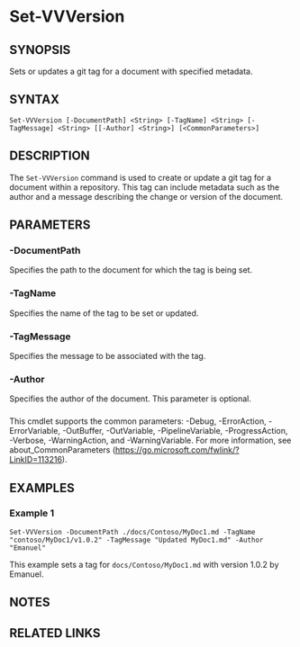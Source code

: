 # Set-VVVersion

## SYNOPSIS
Sets or updates a git tag for a document with specified metadata.

## SYNTAX

```
Set-VVVersion [-DocumentPath] <String> [-TagName] <String> [-TagMessage] <String> [[-Author] <String>] [<CommonParameters>]
```

## DESCRIPTION
The `Set-VVVersion` command is used to create or update a git tag for a document within a repository. This tag can include metadata such as the author and a message describing the change or version of the document.

## PARAMETERS

### -DocumentPath
Specifies the path to the document for which the tag is being set.

### -TagName
Specifies the name of the tag to be set or updated.

### -TagMessage
Specifies the message to be associated with the tag.

### -Author
Specifies the author of the document. This parameter is optional.

### <CommonParameters>
This cmdlet supports the common parameters: -Debug, -ErrorAction, -ErrorVariable, -OutBuffer, -OutVariable, -PipelineVariable, -ProgressAction, -Verbose, -WarningAction, and -WarningVariable. For more information, see about_CommonParameters (https://go.microsoft.com/fwlink/?LinkID=113216).

## EXAMPLES

### Example 1
```
Set-VVVersion -DocumentPath ./docs/Contoso/MyDoc1.md -TagName "contoso/MyDoc1/v1.0.2" -TagMessage "Updated MyDoc1.md" -Author "Emanuel"
```
This example sets a tag for `docs/Contoso/MyDoc1.md` with version 1.0.2 by Emanuel.

## NOTES

## RELATED LINKS
